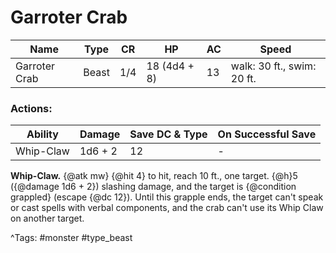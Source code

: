 # Garroter Crab

| Name | Type | CR | HP | AC | Speed |
|------|------|----|----|----|-------|
| Garroter Crab | Beast | 1/4 | 18 (4d4 + 8) | 13 | walk: 30 ft., swim: 20 ft. |

### Actions:

| Ability | Damage | Save DC & Type | On Successful Save |
|---------|--------|----------------|--------------------|
| Whip-Claw | 1d6 + 2 | 12 | - |


**Whip-Claw.** {@atk mw} {@hit 4} to hit, reach 10 ft., one target. {@h}5 ({@damage 1d6 + 2}) slashing damage, and the target is {@condition grappled} (escape {@dc 12}). Until this grapple ends, the target can't speak or cast spells with verbal components, and the crab can't use its Whip Claw on another target.

^Tags: #monster #type_beast